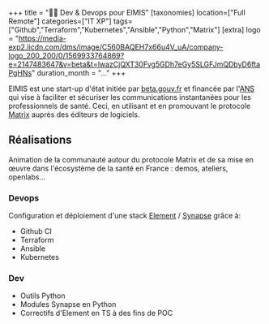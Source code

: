 +++
title = "🧑‍⚕ Dev & Devops pour EIMIS"
[taxonomies]
location=["Full Remote"]
categories=["IT XP"]
tags=["Github","Terraform","Kubernetes","Ansible","Python","Matrix"]
[extra]
logo = "https://media-exp2.licdn.com/dms/image/C560BAQEH7x66u4V_uA/company-logo_200_200/0/1569933764869?e=2147483647&v=beta&t=lwazCjQXT30Fvg5GDh7eGy5SLGFJmQDbyD6ftaPgHNs"
duration_month = "..."
+++

EIMIS est une start-up d'état initiée par [beta.gouv.fr](https://beta.gouv.fr/) et financée par l'[ANS](https://esante.gouv.fr/) qui vise à faciliter et sécuriser les communications instantanées pour les professionnels de santé. Ceci, en utilisant et en promouvant le protocole [Matrix](https://matrix.org) auprès des éditeurs de logiciels.

## Réalisations

Animation de la communauté autour du protocole Matrix et de sa mise en œuvre dans l'écosystème de la santé en France : demos, ateliers, openlabs...

### Devops

Configuration et déploiement d'une stack [Element](https://github.com/element-hq/element-web) / [Synapse](https://github.com/element-hq/synapse) grâce à:

- Github CI
- Terraform
- Ansible
- Kubernetes

### Dev

- Outils Python
- Modules Synapse en Python
- Correctifs d'Element en TS à des fins de POC

